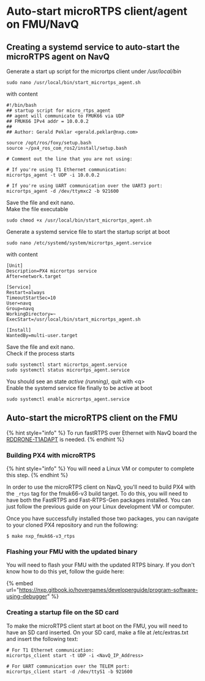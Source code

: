 # Auto-start microRTPS client/agent on FMU/NavQ

## Creating a systemd service to auto-start the microRTPS agent on NavQ

Generate a start up script for the micrortps client under _/usr/local/bin_

```text
sudo nano /usr/local/bin/start_micrortps_agent.sh
```

with content

```text
#!/bin/bash
## startup script for micro_rtps_agent
## agent will communicate to FMUK66 via UDP
## FMUK66 IPv4 addr = 10.0.0.2 
##
## Author: Gerald Peklar <gerald.peklar@nxp.com>  

source /opt/ros/foxy/setup.bash
source ~/px4_ros_com_ros2/install/setup.bash

# Comment out the line that you are not using:

# If you're using T1 Ethernet communication:
micrortps_agent -t UDP -i 10.0.0.2

# If you're using UART communication over the UART3 port:
micrortps_agent -d /dev/ttymxc2 -b 921600
```

Save the file and exit nano.  
Make the file executable

```text
sudo chmod +x /usr/local/bin/start_micrortps_agent.sh
```

Generate a systemd service file to start the startup script at boot

```text
sudo nano /etc/systemd/system/micrortps_agent.service
```

with content

```text
[Unit]
Description=PX4 micrortps service
After=network.target

[Service]
Restart=always
TimeoutStartSec=10
User=navq
Group=navq
WorkingDirectory=~
ExecStart=/usr/local/bin/start_micrortps_agent.sh

[Install]
WantedBy=multi-user.target
```

Save the file and exit nano.  
Check if the process starts 

```text
sudo systemctl start micrortps_agent.service
sudo systemctl status micrortps_agent.service
```

You should see an state _active \(running\),_ quit with &lt;q&gt;  
Enable the systemd service file finally to be active at boot

```text
sudo systemctl enable micrortps_agent.service
```

##  Auto-start the microRTPS client on the FMU

{% hint style="info" %}
To run fastRTPS over Ethernet with NavQ board the [RDDRONE-T1ADAPT](../../../navq-add-on-modules/100baset1-2-wire-automotive-ethernet-media-converter.md) is needed.
{% endhint %}

### Building PX4 with microRTPS

{% hint style="info" %}
You will need a Linux VM or computer to complete this step.
{% endhint %}

In order to use the microRTPS client on NavQ, you'll need to build PX4 with the `_rtps` tag for the fmuk66-v3 build target. To do this, you will need to have both the FastRTPS and Fast-RTPS-Gen packages installed. You can just follow the previous guide on your Linux development VM or computer.

Once you have successfully installed those two packages, you can navigate to your cloned PX4 repository and run the following:

```text
$ make nxp_fmuk66-v3_rtps
```

### Flashing your FMU with the updated binary

You will need to flash your FMU with the updated RTPS binary. If you don't know how to do this yet, follow the guide here:

{% embed url="https://nxp.gitbook.io/hovergames/developerguide/program-software-using-debugger" %}

### Creating a startup file on the SD card

To make the microRTPS client start at boot on the FMU, you will need to have an SD card inserted. On your SD card, make a file at /etc/extras.txt and insert the following text:

```text
# For T1 Ethernet communication:
micrortps_client start -t UDP -i <NavQ_IP_Address>

# For UART communication over the TELEM port:
micrortps_client start -d /dev/ttyS1 -b 921600
```

